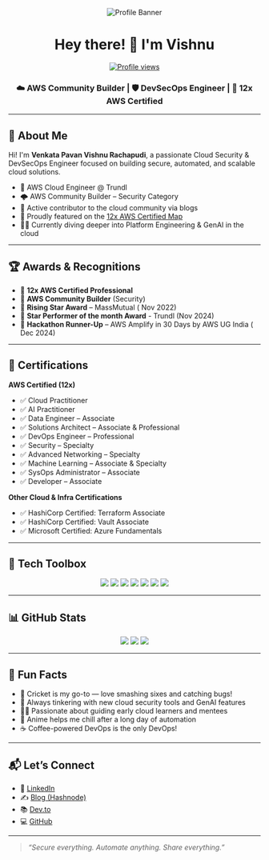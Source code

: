 <p align="center">
  <img src=[image1](image1.png)" alt="Profile Banner" />
</p>

<h1 align="center">Hey there! 👋 I'm Vishnu</h1>
<p align="center">
  <a href="https://github.com/aquavis12">
    <img src="https://komarev.com/ghpvc/?username=aquavis12&style=flat-square&color=blue" alt="Profile views" />
  </a>
</p>
<h3 align="center">☁️ AWS Community Builder | 🛡️ DevSecOps Engineer | 🏅 12x AWS Certified</h3>

---

## 🚀 About Me

Hi! I'm **Venkata Pavan Vishnu Rachapudi**, a passionate Cloud Security & DevSecOps Engineer focused on building secure, automated, and scalable cloud solutions.

- 🔐 AWS Cloud Engineer @ Trundl
- 🌩️ AWS Community Builder – Security Category
- 🤝 Active contributor to the cloud community via blogs 
- 📍 Proudly featured on the [12x AWS Certified Map](https://k8sug.ai/awstronaut)
- 🧑‍💻 Currently diving deeper into Platform Engineering & GenAI in the cloud

---

## 🏆 Awards & Recognitions

- 🧠 **12x AWS Certified Professional**
- 🌟 **AWS Community Builder** (Security)
- 🥇 **Rising Star Award** – MassMutual ( Nov 2022)
- 🥇 **Star Performer of the month Award** - Trundl (Nov 2024)
- 🥈 **Hackathon Runner-Up** – AWS Amplify in 30 Days by AWS UG India ( Dec 2024)

---

## 🧾 Certifications

**AWS Certified (12x)**  
- ✅ Cloud Practitioner  
- ✅ AI Practitioner  
- ✅ Data Engineer – Associate
- ✅ Solutions Architect – Associate & Professional  
- ✅ DevOps Engineer – Professional  
- ✅ Security – Specialty  
- ✅ Advanced Networking – Specialty  
- ✅ Machine Learning – Associate & Specialty  
- ✅ SysOps Administrator – Associate  
- ✅ Developer – Associate  


**Other Cloud & Infra Certifications**  
- ✅ HashiCorp Certified: Terraform Associate  
- ✅ HashiCorp Certified: Vault Associate  
- ✅ Microsoft Certified: Azure Fundamentals  


---

## 🧰 Tech Toolbox

<p align="center">
  <img src="https://img.shields.io/badge/AWS-FF9900?style=for-the-badge&logo=amazonaws&logoColor=white"/>
  <img src="https://img.shields.io/badge/Terraform-7B42BC?style=for-the-badge&logo=terraform&logoColor=white"/>
  <img src="https://img.shields.io/badge/Kubernetes-326CE5?style=for-the-badge&logo=kubernetes&logoColor=white"/>
  <img src="https://img.shields.io/badge/GitHub%20Actions-2088FF?style=for-the-badge&logo=github-actions&logoColor=white"/>
  <img src="https://img.shields.io/badge/Linux-FCC624?style=for-the-badge&logo=linux&logoColor=black"/>
  <img src="https://img.shields.io/badge/Python-3776AB?style=for-the-badge&logo=python&logoColor=white"/>
  <img src="https://img.shields.io/badge/Git-F05032?style=for-the-badge&logo=git&logoColor=white"/>
</p>

---

## 📊 GitHub Stats

<p align="center">
  <img src="https://github-readme-stats.vercel.app/api?username=aquavis12&show_icons=true&theme=github_dark&count_private=true" />
  <img src="https://github-readme-streak-stats.herokuapp.com/?user=aquavis12&theme=github-dark" />
  <img src="https://github-readme-stats.vercel.app/api/top-langs/?username=aquavis12&layout=compact&theme=github_dark" />
</p>

---

## 💬 Fun Facts

- 🏏 Cricket is my go-to — love smashing sixes and catching bugs!
- 🔭 Always tinkering with new cloud security tools and GenAI features
- 🧑‍🏫 Passionate about guiding early cloud learners and mentees
- 🍥 Anime helps me chill after a long day of automation
- ☕ Coffee-powered DevOps is the only DevOps!

---

## 📬 Let’s Connect

- 🔗 [LinkedIn](https://www.linkedin.com/in/venkata-pavan-vishnu-rachapudi-28956920b/)
- ✍️ [Blog (Hashnode)](https://technodiaryvishnu.hashnode.dev/)
- 📚 [Dev.to](https://dev.to/vishnu_rachapudi_75e73248)
- 💻 [GitHub](https://github.com/aquavis12)

---

> *“Secure everything. Automate anything. Share everything.”*

